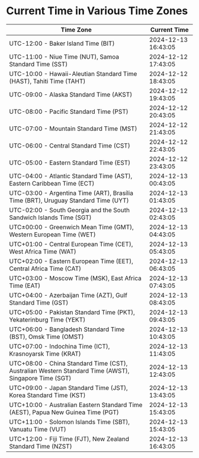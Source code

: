 # Current Time in Various Time Zones

| Time Zone | Current Time |
|-----------|--------------|
| UTC-12:00 - Baker Island Time (BIT) | 2024-12-13 16:43:05 |
| UTC-11:00 - Niue Time (NUT), Samoa Standard Time (SST) | 2024-12-12 17:43:05 |
| UTC-10:00 - Hawaii-Aleutian Standard Time (HAST), Tahiti Time (TAHT) | 2024-12-12 18:43:05 |
| UTC-09:00 - Alaska Standard Time (AKST) | 2024-12-12 19:43:05 |
| UTC-08:00 - Pacific Standard Time (PST) | 2024-12-12 20:43:05 |
| UTC-07:00 - Mountain Standard Time (MST) | 2024-12-12 21:43:05 |
| UTC-06:00 - Central Standard Time (CST) | 2024-12-12 22:43:05 |
| UTC-05:00 - Eastern Standard Time (EST) | 2024-12-12 23:43:05 |
| UTC-04:00 - Atlantic Standard Time (AST), Eastern Caribbean Time (ECT) | 2024-12-13 00:43:05 |
| UTC-03:00 - Argentina Time (ART), Brasília Time (BRT), Uruguay Standard Time (UYT) | 2024-12-13 01:43:05 |
| UTC-02:00 - South Georgia and the South Sandwich Islands Time (SGT) | 2024-12-13 02:43:05 |
| UTC±00:00 - Greenwich Mean Time (GMT), Western European Time (WET) | 2024-12-13 04:43:05 |
| UTC+01:00 - Central European Time (CET), West Africa Time (WAT) | 2024-12-13 05:43:05 |
| UTC+02:00 - Eastern European Time (EET), Central Africa Time (CAT) | 2024-12-13 06:43:05 |
| UTC+03:00 - Moscow Time (MSK), East Africa Time (EAT) | 2024-12-13 07:43:05 |
| UTC+04:00 - Azerbaijan Time (AZT), Gulf Standard Time (GST) | 2024-12-13 08:43:05 |
| UTC+05:00 - Pakistan Standard Time (PKT), Yekaterinburg Time (YEKT) | 2024-12-13 09:43:05 |
| UTC+06:00 - Bangladesh Standard Time (BST), Omsk Time (OMST) | 2024-12-13 10:43:05 |
| UTC+07:00 - Indochina Time (ICT), Krasnoyarsk Time (KRAT) | 2024-12-13 11:43:05 |
| UTC+08:00 - China Standard Time (CST), Australian Western Standard Time (AWST), Singapore Time (SGT) | 2024-12-13 12:43:05 |
| UTC+09:00 - Japan Standard Time (JST), Korea Standard Time (KST) | 2024-12-13 13:43:05 |
| UTC+10:00 - Australian Eastern Standard Time (AEST), Papua New Guinea Time (PGT) | 2024-12-13 15:43:05 |
| UTC+11:00 - Solomon Islands Time (SBT), Vanuatu Time (VUT) | 2024-12-13 15:43:05 |
| UTC+12:00 - Fiji Time (FJT), New Zealand Standard Time (NZST) | 2024-12-13 16:43:05 |
